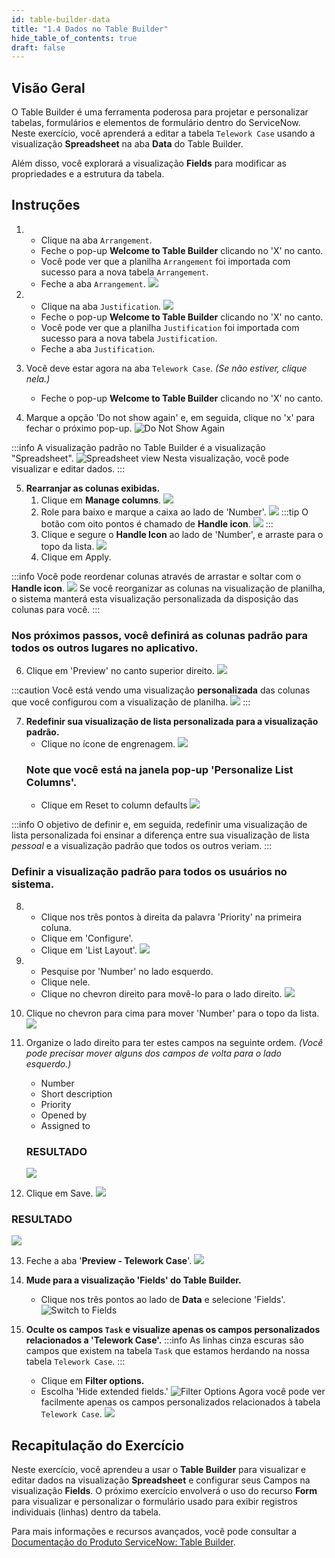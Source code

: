 ```yaml
---
id: table-builder-data
title: "1.4 Dados no Table Builder"
hide_table_of_contents: true
draft: false
---
```


## Visão Geral

O Table Builder é uma ferramenta poderosa para projetar e personalizar tabelas, formulários e elementos de formulário dentro do ServiceNow. Neste exercício, você aprenderá a editar a tabela `Telework Case` usando a visualização **Spreadsheet** na aba **Data** do Table Builder.

Além disso, você explorará a visualização **Fields** para modificar as propriedades e a estrutura da tabela.

## Instruções

1. * Clique na aba `Arrangement`.
   * Feche o pop-up **Welcome to Table Builder** clicando no 'X' no canto.
   * Você pode ver que a planilha `Arrangement` foi importada com sucesso para a nova tabela `Arrangement`.
   * Feche a aba `Arrangement`.
   ![](../images/2023-11-04-22-47-10.png)

2. * Clique na aba `Justification`.
   ![](../images/2023-11-04-22-49-05.png)
   * Feche o pop-up **Welcome to Table Builder** clicando no 'X' no canto.
   * Você pode ver que a planilha `Justification` foi importada com sucesso para a nova tabela `Justification`.
   * Feche a aba `Justification`.

3. Você deve estar agora na aba `Telework Case`. _(Se não estiver, clique nela.)_
   * Feche o pop-up **Welcome to Table Builder** clicando no 'X' no canto.

4. Marque a opção 'Do not show again' e, em seguida, clique no 'x' para fechar o próximo pop-up.
   ![Do Not Show Again](../images/2023-10-19-12-59-42.png)

:::info
A visualização padrão no Table Builder é a visualização "Spreadsheet".
![Spreadsheet view](../images/2023-10-19-13-04-46.png)
Nesta visualização, você pode visualizar e editar dados.
:::

5. **Rearranjar as colunas exibidas.**
   1. Clique em **Manage columns**.
   ![](../images/2023-11-04-22-53-12.png)
   2. Role para baixo e marque a caixa ao lado de 'Number'.
   ![](../images/2023-10-19-13-11-49.png)
   :::tip
   O botão com oito pontos é chamado de **Handle icon**.
   ![](../images/2023-11-03-10-00-01.png)
   :::
   3. Clique e segure o **Handle Icon** ao lado de 'Number', e arraste para o topo da lista.
   ![](../images/2023-11-04_22-53-57.gif)
   4. Clique em <span className="button-purple">Apply</span>.

:::info
Você pode reordenar colunas através de arrastar e soltar com o **Handle icon**.
![](../images/2023-11-04_22-56-29.gif)
Se você reorganizar as colunas na visualização de planilha, o sistema manterá esta visualização personalizada da disposição das colunas para você.
:::

### Nos próximos passos, você definirá as colunas padrão para todos os outros lugares no aplicativo.

6. Clique em 'Preview' no canto superior direito.
![](../images/2023-11-08-19-27-00.png)

:::caution
Você está vendo uma visualização **personalizada** das colunas que você configurou com a visualização de planilha.
![](../images/2023-12-05-13-08-50.png)
:::

7. **Redefinir sua visualização de lista personalizada para a visualização padrão.**
   * Clique no ícone de engrenagem.
   ![](../images/2023-12-05-13-09-52.png)
   ### Note que você está na janela pop-up 'Personalize List Columns'.
   * Clique em <span className="button-white-purple-border-square">Reset to column defaults</span>
   ![](../images/2023-12-05-13-10-44.png)

:::info
O objetivo de definir e, em seguida, redefinir uma visualização de lista personalizada foi ensinar a diferença entre sua visualização de lista *pessoal* e a visualização padrão que todos os outros veriam.
:::

### Definir a visualização padrão para todos os usuários no sistema.

8. 
   * Clique nos três pontos à direita da palavra 'Priority' na primeira coluna.
   * Clique em 'Configure'.
   * Clique em 'List Layout'.
   ![](../images/2023-11-08-19-28-34.png)

9. 
   * Pesquise por 'Number' no lado esquerdo.
   * Clique nele.
   * Clique no chevron direito para movê-lo para o lado direito.
   ![](../images/2023-11-08-19-37-14.png)

10. Clique no chevron para cima para mover 'Number' para o topo da lista.
![](../images/2023-11-08-19-38-17.png)

11. Organize o lado direito para ter estes campos na seguinte ordem. *(Você pode precisar mover alguns dos campos de volta para o lado esquerdo.)*
    * Number 
    * Short description
    * Priority
    * Opened by
    * Assigned to
    ### RESULTADO
    ![](../images/2023-11-08-19-40-00.png)

12. Clique em <span className="button-purple-square">Save</span>.
   ![](../images/2023-11-08-19-40-30.png)
   ### RESULTADO
   ![](../images/2023-12-05-13-17-40.png)

13. Feche a aba '**Preview - Telework Case**'.
![](../images/2023-12-05-13-18-12.png)

14. **Mude para a visualização 'Fields' do Table Builder.**
    - Clique nos três pontos ao lado de **Data** e selecione 'Fields'.
    ![Switch to Fields](../images/2023-10-19-13-35-35.png)

15. **Oculte os campos `Task` e visualize apenas os campos personalizados relacionados a 'Telework Case'.**
    :::info
    As linhas cinza escuras são campos que existem na tabela `Task` que estamos herdando na nossa tabela `Telework Case`.
    :::
    - Clique em **Filter options.**
    - Escolha 'Hide extended fields.'
    ![Filter Options](../images/2023-10-19-13-37-33.png)
    Agora você pode ver facilmente apenas os campos personalizados relacionados à tabela `Telework Case`.
    ![](../images/2023-11-04-23-04-00.png)

## Recapitulação do Exercício

Neste exercício, você aprendeu a usar o **Table Builder** para visualizar e editar dados na visualização **Spreadsheet** e configurar seus Campos na visualização **Fields**. O próximo exercício envolverá o uso do recurso **Form** para visualizar e personalizar o formulário usado para exibir registros individuais (linhas) dentro da tabela.

Para mais informações e recursos avançados, você pode consultar a [Documentação do Produto ServiceNow: Table Builder](https://docs.servicenow.com/csh?topicname=tb-landing-page.html&version=latest).
